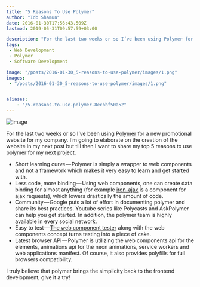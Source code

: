 ```yaml
---
title: "5 Reasons To Use Polymer"
author: "Ido Shamun"
date: 2016-01-30T17:56:43.509Z
lastmod: 2019-05-31T09:57:59+03:00

description: "For the last two weeks or so I’ve been using Polymer for a new promotional website for my company."
tags:
 - Web Development 
 - Polymer 
 - Software Development 

image: "/posts/2016-01-30_5-reasons-to-use-polymer/images/1.png" 
images:
 - "/posts/2016-01-30_5-reasons-to-use-polymer/images/1.png" 


aliases:
    - "/5-reasons-to-use-polymer-8ecbbf50a52"
---
```


![image](/posts/2016-01-30_5-reasons-to-use-polymer/images/1.png)

For the last two weeks or so I’ve been using [Polymer](https://www.polymer-project.org/1.0/) for a new promotional website for my company. I’m going to elaborate on the creation of the website in my next post but till then I want to share my top 5 reasons to use polymer for my next project.

*   Short learning curve — Polymer is simply a wrapper to web components and not a framework which makes it very easy to learn and get started with.
*   Less code, more binding — Using web components, one can create data binding for almost anything (for example [iron-ajax](https://elements.polymer-project.org/elements/iron-ajax) is a component for ajax requests), which lowers drastically the amount of code.
*   Community — Google puts a lot of effort in documenting polymer and share its best practices. Youtube series like Polycasts and AskPolymer can help you get started. In addition, the polymer team is highly available in every social network.
*   Easy to test — [The web component tester](https://github.com/Polymer/web-component-tester) along with the web components concept turns testing into a piece of cake.
*   Latest browser API — Polymer is utilizing the web components api for the elements, animations api for the neon animations, service workers and web applications manifest. Of course, it also provides polyfills for full browsers compatibility.

I truly believe that polymer brings the simplicity back to the frontend development, give it a try!
